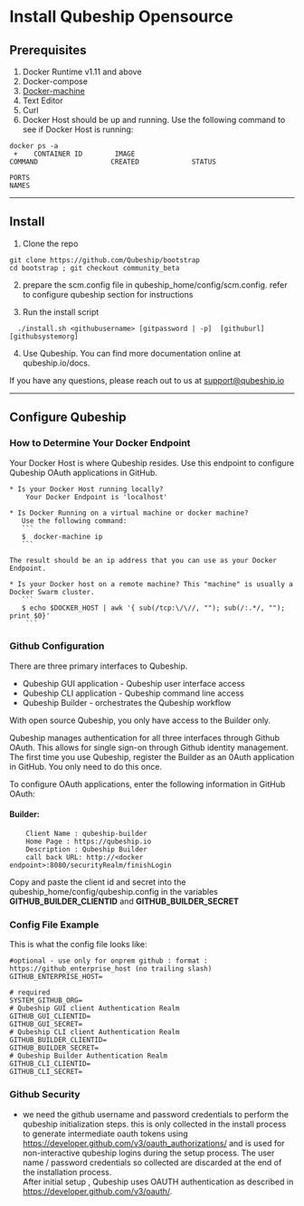 # Install Qubeship Opensource

## Prerequisites

1. Docker Runtime v1.11 and above
2. Docker-compose
3. [Docker-machine](https://github.com/docker/machine/releases)
4. Text Editor
5. Curl 
6. Docker Host should be up and running.
Use the following command to see if Docker Host is running:
```
docker ps -a 
 +    CONTAINER ID        IMAGE                                                             COMMAND                  CREATED             STATUS                  

PORTS                                                                      NAMES
```
----
## Install

1. Clone the repo
```
git clone https://github.com/Qubeship/bootstrap
cd bootstrap ; git checkout community_beta 
```

2. prepare the scm.config file in qubeship_home/config/scm.config. refer to configure qubeship section for instructions

3.  Run the install script
```
  ./install.sh <githubusername> [gitpassword | -p]  [githuburl] [githubsystemorg]
```

4. Use Qubeship. You can find more documentation online at qubeship.io/docs. 


If you have any questions, please reach out to us at support@qubeship.io

----


## Configure Qubeship

### How to Determine Your Docker Endpoint
Your Docker Host is where Qubeship resides. Use this endpoint to configure Qubeship OAuth applications in GitHub. 

    * Is your Docker Host running locally? 
        Your Docker Endpoint is 'localhost'

    * Is Docker Running on a virtual machine or docker machine?
       Use the following command:
       ```
       $  docker-machine ip
       ```
    
    The result should be an ip address that you can use as your Docker Endpoint. 
    
    * Is your Docker host on a remote machine? This "machine" is usually a Docker Swarm cluster. 
       ```
       $ echo $DOCKER_HOST | awk '{ sub(/tcp:\/\//, ""); sub(/:.*/, ""); print $0}'
        ```

### Github Configuration 
There are three primary interfaces to Qubeship. 
  * Qubeship GUI application - Qubeship user interface access
  * Qubeship CLI application - Qubeship command line access
  * Qubeship Builder - orchestrates the Qubeship workflow

With open source Qubeship, you only have access to the Builder only. 

Qubeship manages authentication for all three interfaces through Github OAuth. This allows for single sign-on 
through Github identity management. The first time you use Qubeship, register the Builder 
as an 0Auth application in GitHub. You only need to do this once. 
 
To configure OAuth applications, enter the following information in GitHub OAuth:

#### Builder:  
```
    Client Name : qubeship-builder
    Home Page : https://qubeship.io
    Description : Qubeship Builder
    call back URL: http://<docker endpoint>:8080/securityRealm/finishLogin
```
Copy and paste the client id and secret into the qubeship_home/config/qubeship.config 
in the variables **GITHUB_BUILDER_CLIENTID** and **GITHUB_BUILDER_SECRET**

### Config File Example

This is what the config file looks like:
```
#optional - use only for onprem github : format : https://github_enterprise_host (no trailing slash)
GITHUB_ENTERPRISE_HOST=

# required
SYSTEM_GITHUB_ORG=
# Qubeship GUI client Authentication Realm
GITHUB_GUI_CLIENTID=
GITHUB_GUI_SECRET=
# Qubeship CLI client Authentication Realm
GITHUB_BUILDER_CLIENTID=
GITHUB_BUILDER_SECRET=
# Qubeship Builder Authentication Realm
GITHUB_CLI_CLIENTID=
GITHUB_CLI_SECRET=
```

### Github Security
- we need the github username and password credentials to perform the qubeship initialization steps. this is only collected in the install process to generate intermediate oauth tokens using https://developer.github.com/v3/oauth_authorizations/ and is used for non-interactive qubeship logins during the setup process. The user name / password credentials so collected are discarded at the end of the installation process.  
After initial setup , Qubeship uses OAUTH authentication as described in https://developer.github.com/v3/oauth/.  
